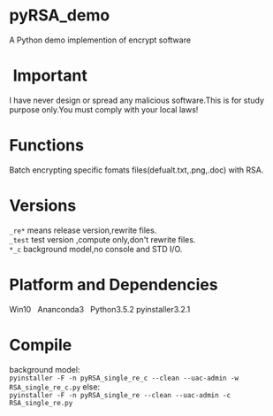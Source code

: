 # pyRSA_demo
A Python demo implemention of encrypt software
#  Important  
I have never design or spread any malicious software.This is for study purpose only.You must comply with your local laws!  
# Functions  
Batch encrypting specific fomats files(defualt.txt,.png,.doc) with RSA.  
# Versions  
`_re*` means release version,rewrite files.  
`_test` test version ,compute only,don't  rewrite files.  
`*_c` background model,no console and STD I/O.  
# Platform and Dependencies  
Win10  
Ananconda3  
Python3.5.2
pyinstaller3.2.1  
# Compile  
background model:  
`pyinstaller -F -n pyRSA_single_re_c --clean --uac-admin -w RSA_single_re_c.py`
else:  
`pyinstaller -F -n pyRSA_single_re --clean --uac-admin -c RSA_single_re.py`  
